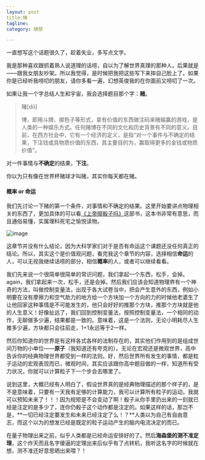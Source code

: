 ```yaml
---
layout: post
title:赌 
tagline: 
category: 随想

---
```


一直想写这个话题很久了，趁着失业，多写点文字。

我是那种喜欢跟抓着熟人说道理的话唠，自以为了解世界真理的那种人，后果就是——跟我女朋友吵架。所以我觉得，是时候把我把这些写下来摔自己脸上了。如果你是已经听我唠叨的朋友，请你多看一遍，幻想英俊我的在你面前又唠叨了一次。

如果让我一个字总结人生和宇宙，我会选择题目那个字：**赌**。

> 赌[dǔ] 
> 
> 博，即用斗牌、掷色子等形式，拿有价值的东西做注码来赌输赢的游戏，是人类的一种娱乐方式。任何赌博在不同的文化和历史背景有不同的意义。目前，在西方社会中，它有一个经济的定义，是指“对一个事件与不确定的结果，下注钱或具物质价值的东西，其主要目的为，赢取得更多的金钱或物质价值”。

对一件事情与**不确定**的结果，**下注**。

你以为只有像在世界杯赌球才叫赌，其实你每天都在赌。

#### 概率 or 命运

我们先讨论一下赌的第一个条件，对事情和不确定的结果。这里开始要讲点物理相关的东西了，更加具体的可以看[《上帝掷骰子吗》](http://book.douban.com/subject/1467022/)这部书，这本书非常有意思，而且通俗易懂，实属理科死宅之愉悦读物。

![image](http://img3.douban.com/lpic/s1486674.jpg)

这章节并没有什么结论，因为大科学家们对于是否有命运这个课题还没任何真正的结论。所以，其实这个是价值观问题，看完我这个章节的内容，选择相信**命运**的人，可以无视我继续话唠的部分，相信**概率**的人，或者可以继续看看。

我们先来说一个很简单很简单的常识问题，我们拿起一个东西，松手，会掉。again，我们拿起来一次，松手，还是会掉。然后我们应该会知道物理界有一个神奇的方法，叫做控制变量法，出现于各大试卷当中，把会产生意外的东西，例如小明要在没有摩擦力和空气助力的地方给一个方块加一个方向的力的时候他老婆生了让他回家这种事情是不可能发生的，他只会好好的推那个方块，推那个方块就是他的人生意义！好像扯远了，我们回到控制变量法，按照控制变量法，一个相同的动作，无聊做多少遍，结果都是一致的。意味着，这是一个法则，无论小明耗尽人生推多少遍，方块都只会往前走，1+1永远等于2一样。

然后你知道你的世界是有这样各式各样的法制存在的，其实他们作用到的是组成世间万物的小单位——**原子**（我知道还有夸克的）。无论在宏观还是微观世界，高中告诉你的经典物理世界都受到一样的法则。好，然后世界所有发生的事情，都是粒子运动的宏观表现而已，微观时间，其实应该跟你高中题目做的一样，知道所有受力状况，你就可以计算粒子下一个步会去哪里了。

说到这里，大概已经有人明白了，假设世界真的是经典物理描述的那个样子的，是不是意味着，只要有一天我有足够的计算能力，我可以计算所有粒子的运动，我就可以预知未来了！！！因为规矩是不会变动了啊！骰子从你手里扔出来的一刻就已经是注定的是多少了，连你仍骰子这个动作都是注定的。如果这样的话，那岂不是，**一切已经注定要发生和未来已经注定了么！？**人类以为自己有自由意志，而这个以为的想发已经是既定的粒子运动产生的脑内电流决定的而已。

在量子物理出来之前，似乎人类都是已经命运安排好的了。然后**海森堡的测不准定理**，这个炸天而且名字傻逼的定理出来后似乎有了点转机，我听这名字的时候就在想，测不准还好意思晒出来喂？！

 	
